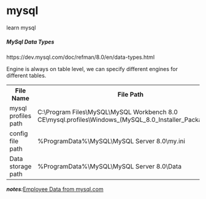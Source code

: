 # mysql
learn mysql

<h5>MySql Data Types</h5> https://dev.mysql.com/doc/refman/8.0/en/data-types.html
<p>Engine is always on table level, we can specify different engines for different tables.</p>
<table>
    <tr>
        <th>File Name</th>
        <th>File Path</th>
    </tr>
    <tr>
        <td>mysql profiles path</td>
        <td>C:\Program Files\MySQL\MySQL Workbench 8.0 CE\mysql.profiles\Windows_(MySQL_8.0_Installer_Package).xml</td>
    </tr>
    <tr>
        <td>config file path</td>
        <td>%ProgramData%\MySQL\MySQL Server 8.0\my.ini</td>
    </tr>
    <tr>
        <td>Data storage path</td>
        <td>%ProgramData%\MySQL\MySQL Server 8.0\Data</td>
    </tr>
</table>
<p><b><i>notes:</i></b><a href="https://dev.mysql.com/doc/employee/en/employees-installation.html">Employee Data from mysql.com</a></p>